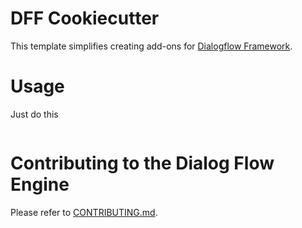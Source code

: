 
# DFF Cookiecutter

This template simplifies creating add-ons for [Dialogflow Framework](https://github.com/deepmipt/dialog_flow_engine/dev). 

# Usage

Just do this

```python
```

# Contributing to the Dialog Flow Engine

Please refer to [CONTRIBUTING.md](https://github.com/deepmipt/dialog_flow_engine/dev/CONTRIBUTING.md).